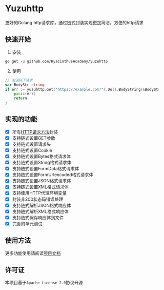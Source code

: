# Yuzuhttp
更好的Golang http请求库，通过链式封装实现更加简洁，方便的http请求

## 快速开始
1. 安装
```shell
go get -u github.com/HyacinthusAcademy/yuzuhttp
```
2. 使用
```go
// 发送GET请求
var BodyStr string
if err := yuzuhttp.Get("https://example.com/").Do().BodyString(&BodyStr); err != nil {
    panic(err)
    return
}
```

## 实现的功能
- [x] 所有[HTTP请求方法](https://developer.mozilla.org/zh-CN/docs/Web/HTTP/Methods)封装
- [x] 支持链式设置GET参数
- [x] 支持链式设置请求头
- [x] 支持链式设置Cookie
- [x] 支持链式设置Bytes格式请求体
- [x] 支持链式设置String格式请求体
- [x] 支持链式设置FormData格式请求体
- [x] 支持链式设置FormUrlencoded格式请求体
- [x] 支持链式设置JSON格式请求体
- [x] 支持链式设置XML格式请求体
- [x] 支持使用HTTP代理环境变量
- [x] 封装非200状态码错误处理
- [x] 支持链式解析JSON格式响应体
- [x] 支持链式解析XML格式响应体
- [x] 支持链式保存响应体到文件
- [x] 完善的单元测试

## 使用方法
更多功能使用请阅读[项目文档](/docs/README.md)

## 许可证
本项目基于`Apache License 2.0`协议开源